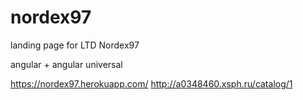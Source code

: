 # nordex97
landing page for LTD Nordex97

angular + angular universal

https://nordex97.herokuapp.com/
http://a0348460.xsph.ru/catalog/1
